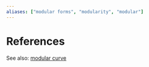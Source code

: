 ```yaml
---
aliases: ["modular forms", "modularity", "modular"]
---
```


# References

See also: [modular curve](modular%20curve)

